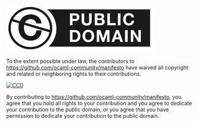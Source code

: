 ![Public Domain Logo](/images/public-domain-logo.svg)

To the extent possible under law, the contributors to
<https://github.com/ocaml-community/manifesto> have waived all
copyright and related or neighboring rights to their contributions.

  <a rel="license"
     href="http://creativecommons.org/publicdomain/zero/1.0/">
     <img src="http://i.creativecommons.org/p/zero/1.0/88x31.png" style="border-style: none;" alt="CC0" />
  </a>

By contributing to <https://github.com/ocaml-community/manifesto>, you
agree that you hold all rights to your contribution and you agree to
dedicate your contribution to the public domain, or you agree that you
have permission to dedicate your contribution to the public domain.
